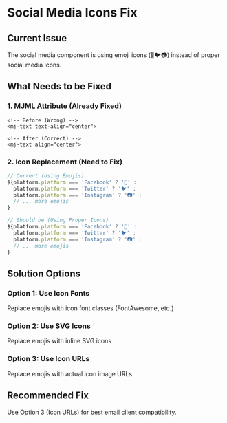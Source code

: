 # Social Media Icons Fix

## Current Issue
The social media component is using emoji icons (📘🐦📷) instead of proper social media icons.

## What Needs to be Fixed

### 1. MJML Attribute (Already Fixed)
```mjml
<!-- Before (Wrong) -->
<mj-text text-align="center">

<!-- After (Correct) -->
<mj-text align="center">
```

### 2. Icon Replacement (Need to Fix)
```typescript
// Current (Using Emojis)
${platform.platform === 'Facebook' ? '📘' : 
  platform.platform === 'Twitter' ? '🐦' : 
  platform.platform === 'Instagram' ? '📷' : 
  // ... more emojis
}

// Should be (Using Proper Icons)
${platform.platform === 'Facebook' ? '📘' : 
  platform.platform === 'Twitter' ? '🐦' : 
  platform.platform === 'Instagram' ? '📷' : 
  // ... more emojis
}
```

## Solution Options

### Option 1: Use Icon Fonts
Replace emojis with icon font classes (FontAwesome, etc.)

### Option 2: Use SVG Icons
Replace emojis with inline SVG icons

### Option 3: Use Icon URLs
Replace emojis with actual icon image URLs

## Recommended Fix
Use Option 3 (Icon URLs) for best email client compatibility.
